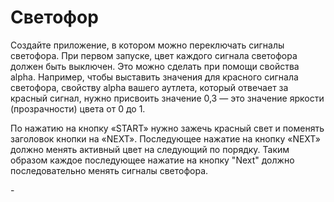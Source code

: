 #  Светофор

Создайте приложение, в котором можно переключать сигналы светофора. При первом запуске, цвет каждого сигнала светофора должен быть выключен. Это можно сделать при помощи свойства alpha. Например, чтобы выставить значения для красного сигнала светофора, свойству alpha вашего аутлета, который отвечает за красный сигнал, нужно присвоить значение 0,3 — это значение яркости (прозрачности) цвета от 0 до 1.

По нажатию на кнопку «START» нужно зажечь красный свет и поменять заголовок кнопки на «NEXT». Последующее нажатие на кнопку «NEXT» должно менять активный цвет на следующий по порядку. Таким образом каждое последующее нажатие на кнопку "Next" должно последовательно менять сигналы светофора.

-[](/Screeenshot.png)
